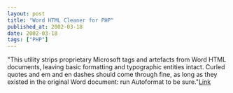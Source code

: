 ```yaml
---
layout: post
title: "Word HTML Cleaner for PHP"
published_at: 2002-03-18
date: 2002-03-18
tags: ["PHP"]
---
```


"This utility strips proprietary Microsoft tags and artefacts from Word HTML documents, leaving basic formatting and typographic entities intact. Curled quotes and em and en dashes should come through fine, as long as they existed in the original Word document: run Autoformat to be sure."[Link](http://www.textism.com/article/428/)  